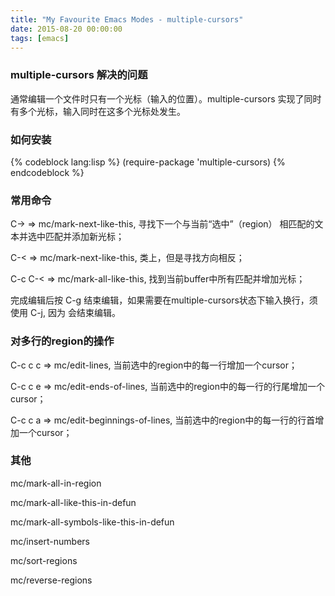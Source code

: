 ```yaml
---
title: "My Favourite Emacs Modes - multiple-cursors"
date: 2015-08-20 00:00:00
tags: [emacs]
---
```


### multiple-cursors 解决的问题 ###

通常编辑一个文件时只有一个光标（输入的位置）。multiple-cursors 实现了同时有多个光标，输入同时在这多个光标处发生。

### 如何安装 ###

{% codeblock lang:lisp %}
(require-package 'multiple-cursors)
{% endcodeblock %}

### 常用命令 ###

C-> => mc/mark-next-like-this, 寻找下一个与当前“选中”（region） 相匹配的文本并选中匹配并添加新光标；

C-< => mc/mark-next-like-this, 类上，但是寻找方向相反；

C-c C-< => mc/mark-all-like-this, 找到当前buffer中所有匹配并增加光标；

完成编辑后按 <return> C-g 结束编辑，如果需要在multiple-cursors状态下输入换行，须使用 C-j, 因为 <return> 会结束编辑。

### 对多行的region的操作 ###

C-c c c => mc/edit-lines, 当前选中的region中的每一行增加一个cursor；

C-c c e => mc/edit-ends-of-lines, 当前选中的region中的每一行的行尾增加一个cursor；

C-c c a => mc/edit-beginnings-of-lines, 当前选中的region中的每一行的行首增加一个cursor；

### 其他 ###

mc/mark-all-in-region

mc/mark-all-like-this-in-defun

mc/mark-all-symbols-like-this-in-defun

mc/insert-numbers

mc/sort-regions

mc/reverse-regions
